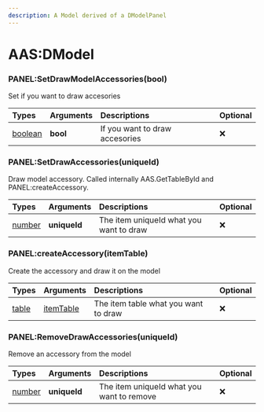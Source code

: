 ```yaml
---
description: A Model derived of a DModelPanel
---
```

# AAS:DModel

### PANEL:SetDrawModelAccessories(bool)
Set if you want to draw accesories

| Types | Arguments | Descriptions | Optional |
| :--- | :--- | :--- | :--- |
| [boolean](https://www.lua.org/pil/2.2.html) | **bool** | If you want to draw accesories | ❌ |

### PANEL:SetDrawAccessories(uniqueId)
Draw model accessory. Called internally AAS.GetTableById and PANEL:createAccessory.

| Types | Arguments | Descriptions | Optional |
| :--- | :--- | :--- | :--- |
| [number](https://www.lua.org/pil/2.3.html) | **uniqueId** | The item uniqueId what you want to draw | ❌ |

### PANEL:createAccessory(itemTable)
Create the accessory and draw it on the model

| Types | Arguments | Descriptions | Optional |
| :--- | :--- | :--- | :--- |
| [table](https://www.lua.org/pil/2.5.html) | [itemTable](../../../data/itemTable.md) | The item table what you want to draw | ❌ |

### PANEL:RemoveDrawAccessories(uniqueId)
Remove an accessory from the model

| Types | Arguments | Descriptions | Optional |
| :--- | :--- | :--- | :--- |
| [number](https://www.lua.org/pil/2.3.html) | **uniqueId** | The item uniqueId what you want to remove | ❌ |